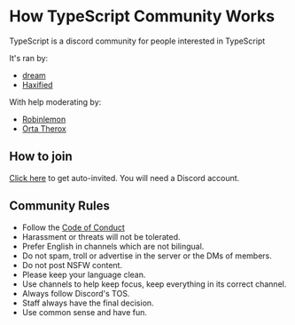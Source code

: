 # How TypeScript Community Works

TypeScript is a discord community for people interested in TypeScript

It's ran by:
 
 - [dream](https://github.com/Draem)
 - [Haxified](https://github.com/Haxified)
 
With help moderating by:

 - [Robinlemon](https://github.com/Robinlemon)
 - [Orta Therox](https://github.com/orta)

## How to join

[Click here](https://discord.gg/5DZ765U) to get auto-invited. You will need a Discord account.

## Community Rules

- Follow the [Code of Conduct](./CODE_OF_CONDUCT.md)
- Harassment or threats will not be tolerated.
- Prefer English in channels which are not bilingual.
- Do not spam, troll or advertise in the server or the DMs of members.
- Do not post NSFW content.
- Please keep your language clean.
- Use channels to help keep focus, keep everything in its correct channel.
- Always follow Discord's TOS.
- Staff always have the final decision.
- Use common sense and have fun.


